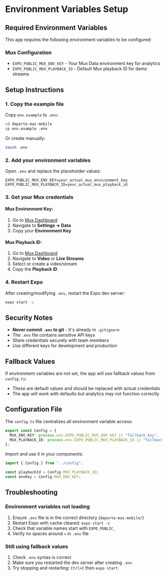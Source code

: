 # Environment Variables Setup

## Required Environment Variables

This app requires the following environment variables to be configured:

### Mux Configuration

- `EXPO_PUBLIC_MUX_ENV_KEY` - Your Mux Data environment key for analytics
- `EXPO_PUBLIC_MUX_PLAYBACK_ID` - Default Mux playback ID for demo streams

## Setup Instructions

### 1. Copy the example file

Copy `env.example` to `.env`:

```bash
cd deporte-mas-mobile
cp env.example .env
```

Or create manually:

```bash
touch .env
```

### 2. Add your environment variables

Open `.env` and replace the placeholder values:

```
EXPO_PUBLIC_MUX_ENV_KEY=your_actual_mux_environment_key
EXPO_PUBLIC_MUX_PLAYBACK_ID=your_actual_mux_playback_id
```

### 3. Get your Mux credentials

#### Mux Environment Key:

1. Go to [Mux Dashboard](https://dashboard.mux.com/)
2. Navigate to **Settings → Data**
3. Copy your **Environment Key**

#### Mux Playback ID:

1. Go to [Mux Dashboard](https://dashboard.mux.com/)
2. Navigate to **Video** or **Live Streams**
3. Select or create a video/stream
4. Copy the **Playback ID**

### 4. Restart Expo

After creating/modifying `.env`, restart the Expo dev server:

```bash
expo start -c
```

## Security Notes

- **Never commit `.env` to git** - It's already in `.gitignore`
- The `.env` file contains sensitive API keys
- Share credentials securely with team members
- Use different keys for development and production

## Fallback Values

If environment variables are not set, the app will use fallback values from `config.ts`:

- These are default values and should be replaced with actual credentials
- The app will work with defaults but analytics may not function correctly

## Configuration File

The `config.ts` file centralizes all environment variable access:

```typescript
export const Config = {
  MUX_ENV_KEY: process.env.EXPO_PUBLIC_MUX_ENV_KEY || "fallback_key",
  MUX_PLAYBACK_ID: process.env.EXPO_PUBLIC_MUX_PLAYBACK_ID || "fallback_id",
};
```

Import and use it in your components:

```typescript
import { Config } from "../config";

const playbackId = Config.MUX_PLAYBACK_ID;
const envKey = Config.MUX_ENV_KEY;
```

## Troubleshooting

### Environment variables not loading

1. Ensure `.env` file is in the correct directory (`deporte-mas-mobile/`)
2. Restart Expo with cache cleared: `expo start -c`
3. Check that variable names start with `EXPO_PUBLIC_`
4. Verify no spaces around `=` in `.env` file

### Still using fallback values

1. Check `.env` syntax is correct
2. Make sure you restarted the dev server after creating `.env`
3. Try stopping and restarting: `Ctrl+C` then `expo start`
